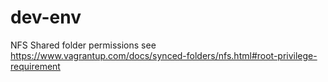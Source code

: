 # dev-env
NFS Shared folder permissions see https://www.vagrantup.com/docs/synced-folders/nfs.html#root-privilege-requirement

